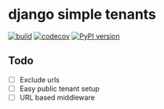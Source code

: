 # django simple tenants

<p align="center">
    <em></em>
</p>

[![build](https://github.com/Tobi-De/django-simple-tenants/workflows/Build/badge.svg)](https://github.com/Tobi-De/django-simple-tenants/actions)
[![codecov](https://codecov.io/gh/Tobi-De/django-simple-tenants/branch/master/graph/badge.svg)](https://codecov.io/gh/Tobi-De/django-simple-tenants)
[![PyPI version](https://badge.fury.io/py/django-simple-tenants.svg)](https://badge.fury.io/py/django-simple-tenants)


## Todo

- [ ] Exclude urls
- [ ] Easy public tenant setup
- [ ] URL based middleware

